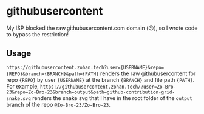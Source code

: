 # githubusercontent
My ISP blocked the raw.githubusercontent.com domain (😕), so I wrote code to bypass the restriction!

## Usage
`https://githubusercontent.zohan.tech?user={USERNAME}&repo={REPO}&branch={BRANCH}&path={PATH}` renders the raw githubusercontent for repo `{REPO}` by user `{USERNAME}` at the branch `{BRANCH}` and file path `{PATH}`. For example, `https://githubusercontent.zohan.tech/?user=Zo-Bro-23&repo=Zo-Bro-23&branch=output&path=github-contribution-grid-snake.svg` renders the snake svg that I have in the root folder of the `output` branch of the repo `@Zo-Bro-23/Zo-Bro-23`.
